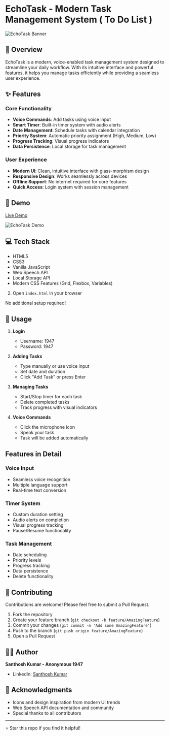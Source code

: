 # EchoTask - Modern Task Management System ( To Do List ) 

![EchoTask Banner](https://i.ibb.co/Tkm0L9k/Screenshot-2025-01-07-225912.png)


## 🌟 Overview

EchoTask is a modern, voice-enabled task management system designed to streamline your daily workflow. With its intuitive interface and powerful features, it helps you manage tasks efficiently while providing a seamless user experience.

## ✨ Features

### Core Functionality
- **Voice Commands**: Add tasks using voice input
- **Smart Timer**: Built-in timer system with audio alerts
- **Date Management**: Schedule tasks with calendar integration
- **Priority System**: Automatic priority assignment (High, Medium, Low)
- **Progress Tracking**: Visual progress indicators
- **Data Persistence**: Local storage for task management

### User Experience
- **Modern UI**: Clean, intuitive interface with glass-morphism design
- **Responsive Design**: Works seamlessly across devices
- **Offline Support**: No internet required for core features
- **Quick Access**: Login system with session management

## 🚀 Demo

[Live Demo](your_demo_link_here)

![EchoTask Demo](path_to_demo_gif.gif)

## 💻 Tech Stack

- HTML5
- CSS3
- Vanilla JavaScript
- Web Speech API
- Local Storage API
- Modern CSS Features (Grid, Flexbox, Variables)

2. Open `index.html` in your browser

No additional setup required!

## 🎯 Usage

1. **Login**
   - Username: 1947
   - Password: 1947

2. **Adding Tasks**
   - Type manually or use voice input
   - Set date and duration
   - Click "Add Task" or press Enter

3. **Managing Tasks**
   - Start/Stop timer for each task
   - Delete completed tasks
   - Track progress with visual indicators

4. **Voice Commands**
   - Click the microphone icon
   - Speak your task
   - Task will be added automatically

##  Features in Detail

### Voice Input
- Seamless voice recognition
- Multiple language support
- Real-time text conversion

### Timer System
- Custom duration setting
- Audio alerts on completion
- Visual progress tracking
- Pause/Resume functionality

### Task Management
- Date scheduling
- Priority levels
- Progress tracking
- Data persistence
- Delete functionality

## 🤝 Contributing

Contributions are welcome! Please feel free to submit a Pull Request.

1. Fork the repository
2. Create your feature branch (`git checkout -b feature/AmazingFeature`)
3. Commit your changes (`git commit -m 'Add some AmazingFeature'`)
4. Push to the branch (`git push origin feature/AmazingFeature`)
5. Open a Pull Request

## 👨‍💻 Author

**Santhosh Kumar - Anonymous 1947**
- LinkedIn: [Santhosh Kumar](https://www.linkedin.com/in/connectwithsanthosh/)

## 🙏 Acknowledgments

- Icons and design inspiration from modern UI trends
- Web Speech API documentation and community
- Special thanks to all contributors

---

⭐ Star this repo if you find it helpful!
